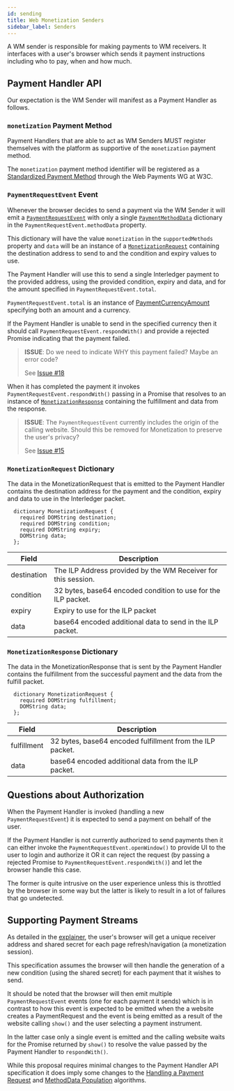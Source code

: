 ```yaml
---
id: sending
title: Web Monetization Senders
sidebar_label: Senders
---
```


A WM sender is responsible for making payments to WM receivers. It interfaces
with a user's browser which sends it payment instructions including who to pay,
when and how much.

## Payment Handler API

Our expectation is the WM Sender will manifest as a Payment Handler as follows.

### `monetization` Payment Method

Payment Handlers that are able to act as WM Senders MUST register themselves
with the platform as supportive of the `monetization` payment method.

The `monetization` payment method identifier will be registered as a
[Standardized Payment Method](https://www.w3.org/TR/payment-method-id/#standardized-payment-method-identifiers)
through the Web Payments WG at W3C.

### `PaymentRequestEvent` Event

Whenever the browser decides to send a payment via the WM Sender it will emit a
[`PaymentRequestEvent`](https://www.w3.org/TR/payment-handler/#the-paymentrequestevent)
with only a single
[`PaymentMethodData`](https://www.w3.org/TR/payment-request/#paymentmethoddata-dictionary)
dictionary in the `PaymentRequestEvent.methodData` property.

This dictionary will have the value `monetization` in the `supportedMethods`
property and `data` will be an instance of a
[`MonetizationRequest`](#monetizationrequest-dictionary) containing the
destination address to send to and the condition and expiry values to use.

The Payment Handler will use this to send a single Interledger payment to the
provided address, using the provided condition, expiry and data, and for the
amount specified in `PaymentRequestEvent.total`.

`PaymentRequestEvent.total` is an instance of
[PaymentCurrencyAmount ](https://www.w3.org/TR/payment-request/#paymentcurrencyamount-dictionary)
specifying both an amount and a currency.

If the Payment Handler is unable to send in the specified currency then it
should call `PaymentRequestEvent.respondWith()` and provide a rejected Promise
indicating that the payment failed.

> **ISSUE**: Do we need to indicate WHY this payment failed? Maybe an error code?
> 
> See [Issue #18](https://github.com/interledger/webmonetization.org/issues/18)

When it has completed the payment it invokes `PaymentRequestEvent.respondWith()`
passing in a Promise that resolves to an instance of
[`MonetizationResponse`](#monetizationresponse-dictionary) containing the
fulfillment and data from the response.

> **ISSUE**: The `PaymentRequestEvent` currently includes the origin of the
> calling website. Should this be removed for Monetization to preserve the
> user's privacy?
> 
> See [Issue #15](https://github.com/interledger/webmonetization.org/issues/15)


### `MonetizationRequest` Dictionary

The data in the MonetizationRequest that is emitted to the Payment Handler
contains the destination address for the payment and the condition, expiry and
data to use in the Interledger packet.

```webidl
  dictionary MonetizationRequest {
    required DOMString destination;
    required DOMString condition;
    required DOMString expiry;
    DOMString data;
  };
```

| Field       | Description                                                   |
| ----------- | ------------------------------------------------------------- |
| destination | The ILP Address provided by the WM Receiver for this session. |
| condition   | 32 bytes, base64 encoded condition to use for the ILP packet. |
| expiry      | Expiry to use for the ILP packet                              |
| data        | base64 encoded additional data to send in the ILP packet.     |

### `MonetizationResponse` Dictionary

The data in the MonetizationResponse that is sent by the Payment Handler
contains the fulfillment from the successful payment and the data from the
fulfill packet.

```webidl
  dictionary MonetizationRequest {
    required DOMString fulfillment;
    DOMString data;
  };
```

| Field       | Description                                               |
| ----------- | --------------------------------------------------------- |
| fulfillment | 32 bytes, base64 encoded fulfillment from the ILP packet. |
| data        | base64 encoded additional data from the ILP packet.       |

## Questions about Authorization

When the Payment Handler is invoked (handling a new `PaymentRequestEvent`) it is
expected to send a payment on behalf of the user.

If the Payment Handler is not currently authorized to send payments then it can
either invoke the `PaymentRequestEvent.openWindow()` to provide UI to the user
to login and authorize it OR it can reject the request (by passing a rejected
Promise to `PaymentRequestEvent.respondWith()`) and let the browser handle this
case.

The former is quite intrusive on the user experience unless this is throttled by
the browser in some way but the latter is likely to result in a lot of failures
that go undetected.

## Supporting Payment Streams

As detailed in the [explainer](./explainer.md), the user's browser will get a
unique receiver address and shared secret for each page refresh/navigation (a
monetization session).

This specification assumes the browser will then handle the generation of a new
condition (using the shared secret) for each payment that it wishes to send.

It should be noted that the browser will then emit multiple
`PaymentRequestEvent` events (one for each payment it sends) which is in
contrast to how this event is expected to be emitted when the a website creates
a PaymentRequest and the event is being emitted as a result of the website
calling `show()` and the user selecting a payment instrument.

In the latter case only a single event is emitted and the calling website waits
for the Promise returned by `show()` to resolve the value passed by the Payment
Handler to `respondWith()`.

While this proposal requires minimal changes to the Payment Handler API
specification it does imply some changes to the
[Handling a Payment Request](https://www.w3.org/TR/payment-handler/#handling-a-payment-request)
and
[MethodData Population](https://www.w3.org/TR/payment-handler/#dfn-methoddata-population-algorithm)
algorithms.
